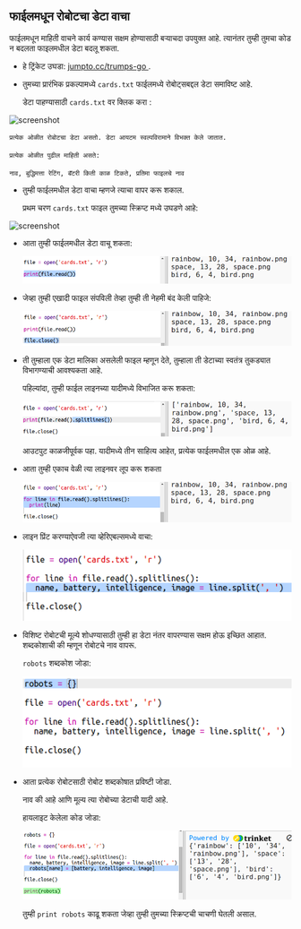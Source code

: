 ## फाईलमधून रोबोटचा डेटा वाचा

फाईलमधून माहिती वाचने कार्य कण्यास सक्षम होण्यासाठी बर्‍याचदा उपयुक्त आहे. त्यानंतर तुम्ही तुमचा कोड न बदलता फाइलमधील डेटा बदलू शकता.

+ हे ट्रिंकेट उघडा: <a href="http://jumpto.cc/trumps-go" target="_blank"> jumpto.cc/trumps-go </a> .

+ तुमच्या प्रारंभिक प्रकल्पामध्ये `cards.txt` फाईलमध्ये रोबोट्सबद्दल डेटा समाविष्ट आहे.
    
    डेटा पाहण्यासाठी `cards.txt` वर क्लिक करा :
    
![screenshot](प्रतिमा/robotrumps-cards.png)
    
    प्रत्येक ओळीत रोबोटचा डेटा असतो. डेटा आयटम स्वल्पविरामाने विभक्त केले जातात.
    
    प्रत्येक ओळीत पुढील माहिती असते:
    
    नाव, बुद्धिमत्ता रेटिंग, बॅटरी किती काळ टिकते, प्रतिमा फाइलचे नाव

+ तुम्ही फाईलमधील डेटा वाचा म्हणजे त्याचा वापर करू शकाल.
    
    प्रथम चरण `cards.txt` फाइल तुमच्या स्क्रिप्ट मध्ये उघडणे आहे:
    
![screenshot](प्रतिमा/robotrumps-open.png)

+ आता तुम्ही फाईलमधील डेटा वाचू शकता:
    
    ![screenshot](images/robotrumps-read.png)

+ जेव्हा तुम्ही एखादी फाइल संपविली तेव्हा तुम्ही ती नेहमी बंद केली पाहिजे:
    
    ![screenshot](images/robotrumps-close.png)

+ ती तुम्हाला एक डेटा मालिका असलेली फाइल म्हणून देते, तुम्हाला ती डेटाच्या स्वतंत्र तुकड्यात विभागण्याची आवश्यकता आहे.
    
    पहिल्यांदा, तुम्ही फाईल लाइनच्या यादीमध्ये विभाजित करू शकता:
    
    ![screenshot](images/robotrumps-lines.png)
    
    आउटपुट काळजीपूर्वक पहा. यादीमध्ये तीन साहित्य आहेत, प्रत्येक फाईलमधील एक ओळ आहे.

+ आता तुम्ही एकाच वेळी त्या लाइनवर लूप करू शकता
    
    ![screenshot](images/robotrumps-loop.png)

+ लाइन प्रिंट करण्याऐवजी त्या व्हेरिएबल्समध्ये वाचा:
    
    ![screenshot](images/robotrumps-variables.png)

+ विशिष्ट रोबोटची मूल्ये शोधण्यासाठी तुम्ही हा डेटा नंतर वापरण्यास सक्षम होऊ इच्छित आहात. शब्दकोशाची की म्हणून रोबोटचे नाव वापरू.
    
    `robots` शब्दकोश जोडा:
    
    ![screenshot](images/robotrumps-dict.png)

+ आता प्रत्येक रोबोटसाठी रोबोट शब्दकोषात प्रविष्टी जोडा.
    
    नाव की आहे आणि मूल्य त्या रोबोच्या डेटाची यादी आहे.
    
    हायलाइट केलेला कोड जोडा:
    
    ![screenshot](images/robotrumps-data.png)
    
    तुम्ही `print robots` काढू शकता जेव्हा तुम्ही तुमच्या स्क्रिप्टची चाचणी घेतली असाल.